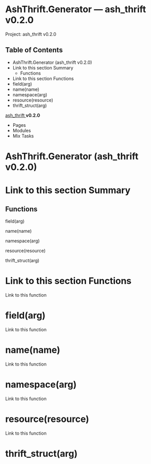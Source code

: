 # AshThrift.Generator — ash_thrift v0.2.0

Project: ash_thrift v0.2.0

## Table of Contents

- AshThrift.Generator (ash_thrift v0.2.0)
- Link to this section Summary
  - Functions
- Link to this section Functions
- field(arg)
- name(name)
- namespace(arg)
- resource(resource)
- thrift_struct(arg)

[ ash_thrift ](external_link) **v0.2.0**

  * Pages
  * Modules
  * Mix Tasks






#  AshThrift.Generator (ash_thrift v0.2.0)

#  Link to this section Summary 

##  Functions

field(arg)

name(name)

namespace(arg)

resource(resource)

thrift_struct(arg)

#  Link to this section Functions 

Link to this function

# field(arg)

Link to this function

# name(name)

Link to this function

# namespace(arg)

Link to this function

# resource(resource)

Link to this function

# thrift_struct(arg)
